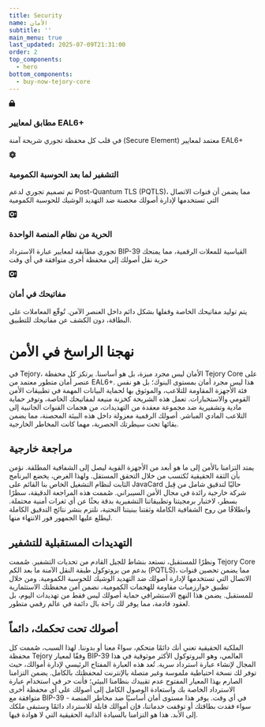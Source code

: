 ```yaml
---
title: Security
name: الأمان
subtitle: ''
main_menu: true
last_updated: 2025-07-09T21:31:00
order: 2
top_components:
  - hero
bottom_components:
  - buy-now-tejory-core
---
```

<div class="feature-list">

<div class="feature-box">
<div class="text-amber-400 mb-4"> <svg width="0.88em" height="1em" class="w-12 h-12" data-icon="fa6-solid:lock">   <symbol id="ai:fa6-solid:lock" viewBox="0 0 448 512"><path fill="currentColor" d="M144 144v48h160v-48c0-44.2-35.8-80-80-80s-80 35.8-80 80m-64 48v-48C80 64.5 144.5 0 224 0s144 64.5 144 144v48h16c35.3 0 64 28.7 64 64v192c0 35.3-28.7 64-64 64H64c-35.3 0-64-28.7-64-64V256c0-35.3 28.7-64 64-64z"></path></symbol><use href="#ai:fa6-solid:lock"></use>  </svg> </div>
<h3>مطابق لمعايير EAL6+</h3><p>في قلب كل محفظة تجوري شريحة آمنة (Secure Element) معتمد لمعايير EAL6+</p>
</div>

<div class="feature-box">
<div class="text-amber-400 mb-4"> <svg width="1em" height="1em" class="w-12 h-12" data-icon="fa6-solid:atom">   <symbol id="ai:fa6-solid:atom" viewBox="0 0 512 512"><path fill="currentColor" d="M256 398.8c-11.8 5.1-23.4 9.7-34.9 13.5c16.7 33.8 31 35.7 34.9 35.7s18.1-1.9 34.9-35.7c-11.4-3.9-23.1-8.4-34.9-13.5M446 256c33 45.2 44.3 90.9 23.6 128c-20.2 36.3-62.5 49.3-115.2 43.2c-22 52.1-55.6 84.8-98.4 84.8s-76.4-32.7-98.4-84.8c-52.7 6.1-95-6.8-115.2-43.2C21.7 346.9 33 301.2 66 256c-33-45.2-44.3-90.9-23.6-128c20.2-36.3 62.5-49.3 115.2-43.2C179.6 32.7 213.2 0 256 0s76.4 32.7 98.4 84.8c52.7-6.1 95 6.8 115.2 43.2c20.7 37.1 9.4 82.8-23.6 128m-65.8 67.4c-1.7 14.2-3.9 28-6.7 41.2c31.8 1.4 38.6-8.7 40.2-11.7c2.3-4.2 7-17.9-11.9-48.1q-10.2 9.45-21.6 18.6m-6.7-175.9c2.8 13.1 5 26.9 6.7 41.2q11.4 9.15 21.6 18.6c18.9-30.2 14.2-44 11.9-48.1c-1.6-2.9-8.4-13-40.2-11.7m-82.6-47.8C274.1 65.9 259.9 64 256 64s-18.1 1.9-34.9 35.7c11.4 3.9 23.1 8.4 34.9 13.5c11.8-5.1 23.4-9.7 34.9-13.5m-159 88.9c1.7-14.3 3.9-28 6.7-41.2c-31.8-1.4-38.6 8.7-40.2 11.7c-2.3 4.2-7 17.9 11.9 48.1q10.2-9.45 21.6-18.6m-21.7 116.2C91.4 335 96 348.7 98.3 352.9c1.6 2.9 8.4 13 40.2 11.7c-2.8-13.1-5-26.9-6.7-41.2q-11.4-9.15-21.6-18.6M336 256a80 80 0 1 0-160 0a80 80 0 1 0 160 0m-80-32a32 32 0 1 1 0 64a32 32 0 1 1 0-64"></path></symbol><use href="#ai:fa6-solid:atom"></use>  </svg> </div>
<h3>التشفير لما بعد الحوسبة الكمومية</h3><p>تم تصميم تجوري لدعم Post-Quantum TLS (PQTLS)، مما يضمن أن قنوات الاتصال التي تستخدمها لإدارة أصولك محصنة ضد التهديد الوشيك للحوسبة الكمومية</p>
</div>

<div class="feature-box">
<div class="text-amber-400 mb-4"> <svg width="1.13em" height="1em" class="w-12 h-12" data-icon="fa6-solid:vault">   <symbol id="ai:fa6-solid:vault" viewBox="0 0 576 512"><path fill="currentColor" d="M64 0C28.7 0 0 28.7 0 64v352c0 35.3 28.7 64 64 64h16l16 32h64l16-32h224l16 32h64l16-32h16c35.3 0 64-28.7 64-64V64c0-35.3-28.7-64-64-64zm160 320a80 80 0 1 0 0-160a80 80 0 1 0 0 160m0-240a160 160 0 1 1 0 320a160 160 0 1 1 0-320m256 141.3V336c0 8.8-7.2 16-16 16s-16-7.2-16-16V221.3c-18.6-6.6-32-24.4-32-45.3c0-26.5 21.5-48 48-48s48 21.5 48 48c0 20.9-13.4 38.7-32 45.3"></path></symbol><use href="#ai:fa6-solid:vault"></use>  </svg> </div>
<h3>الحرية من نظام المنصة الواحدة</h3><p>تجوري مطابقة لمعايير عبارة الاسترداد BIP-39 القياسية للمعلات الرقمية، مما يمنحك حرية نقل أصولك إلى محفظة أخرى متوافقة في أي وقت</p>
</div>

<div class="feature-box">
<div class="text-amber-400 mb-4"> <svg width="1.13em" height="1em" class="w-12 h-12" data-icon="fa6-solid:vault">   <symbol id="ai:fa6-solid:vault" viewBox="0 0 576 512"><path fill="currentColor" d="M64 0C28.7 0 0 28.7 0 64v352c0 35.3 28.7 64 64 64h16l16 32h64l16-32h224l16 32h64l16-32h16c35.3 0 64-28.7 64-64V64c0-35.3-28.7-64-64-64zm160 320a80 80 0 1 0 0-160a80 80 0 1 0 0 160m0-240a160 160 0 1 1 0 320a160 160 0 1 1 0-320m256 141.3V336c0 8.8-7.2 16-16 16s-16-7.2-16-16V221.3c-18.6-6.6-32-24.4-32-45.3c0-26.5 21.5-48 48-48s48 21.5 48 48c0 20.9-13.4 38.7-32 45.3"></path></symbol><use href="#ai:fa6-solid:vault"></use>  </svg> </div>
<h3>مفاتيحك في أمان</h3><p>يتم توليد مفاتيحك الخاصة وقفلها بشكل دائم داخل العنصر الآمن. تُوقّع المعاملات على البطاقة، دون الكشف عن مفاتيحك للتطبيق.</p>
</div>

</div>

# **نهجنا الراسخ في الأمن**

في Tejory، الأمان ليس مجرد ميزة، بل هو أساسنا. يرتكز كل محفظة Tejory Core على عنصر أمان متطور معتمد من EAL6+. هذا ليس مجرد أمان بمستوى البنوك؛ بل هو نفس فئة الأجهزة المقاومة للتلاعب، والموثوق بها لحماية البيانات المهمة في تطبيقات الأمن القومي والاستخبارات. تعمل هذه الشريحة كخزنة منيعة لمفاتيحك الخاصة، وتوفر حماية مادية وتشفيرية ضد مجموعة معقدة من التهديدات، من هجمات القنوات الجانبية إلى التلاعب المادي المباشر. أصولك الرقمية معزولة داخل هذه البيئة المحصنة، مما يضمن بقائها تحت سيطرتك الحصرية، مهما كانت المخاطر الخارجية.

## مراجعة خارجية

يمتد التزامنا بالأمن إلى ما هو أبعد من الأجهزة القوية ليصل إلى الشفافية المطلقة. نؤمن بأن الثقة الحقيقية تُكتسب من خلال التحقق المستقل. ولهذا الغرض، يخضع البرنامج الثابت لنظام التشغيل الخاص بنا القائم على JavaCard حاليًا لتدقيق شامل من قِبل شركة خارجية رائدة في مجال الأمن السيبراني. صُممت هذه المراجعة الدقيقة، سطرًا بسطر، لاختبار برمجيتنا وتطبيقاتنا التشفيرية بدقة بحثًا عن أي ثغرات أمنية محتملة. وانطلاقًا من روح الشفافية الكاملة وثقتنا ببنيتنا التحتية، نلتزم بنشر نتائج التدقيق الكاملة ليطلع عليها الجمهور فور الانتهاء منها.

## التهديدات المستقبلية للتشفير

ونظرًا للمستقبل، نستعد بنشاط للجيل القادم من تحديات التشفير. صُممت Tejory Core بدعم من بروتوكول طبقة النقل الآمنة ما بعد الكم (PQTLS)، مما يضمن تحصين قنوات الاتصال التي تستخدمها لإدارة أصولك ضد التهديد الوشيك للحوسبة الكمومية. ومن خلال تطبيق خوارزميات مقاومة للهجمات الكمومية، نضمن أمن محفظتك الاستثمارية للمستقبل. يضمن هذا النهج الاستشرافي حماية أصولك ليس فقط من تهديدات اليوم، بل لعقود قادمة، مما يوفر لك راحة بال دائمة في عالم رقمي متطور.

## أصولك تحت تحكمك، دائماً

الملكية الحقيقية تعني أنك دائمًا متحكم، سواءً معنا أو بدوننا. لهذا السبب، صُممت كل محفظة Tejory وفقًا لمعيار BIP-39 العالمي، وهو البروتوكول الأكثر موثوقية في هذا المجال لإنشاء عبارة استرداد سرية. تُعد هذه العبارة المفتاح الرئيسي لإدارة أموالك، حيث توفر لك نسخة احتياطية ملموسة وغير متصلة بالإنترنت لمحفظتك بالكامل. يضمن التزامنا الصارم بهذا المعيار المفتوح عدم تقييدك بنظامنا البيئي؛ فأنت حر في استخدام عبارة الاسترداد الخاصة بك واستعادة الوصول الكامل إلى أصولك على أي محفظة أخرى متوافقة مع BIP-39 في أي وقت. يوفر هذا مستوى أمان أساسيًا ضد مخاطر المنصة - سواء فقدت بطاقتك أو توقفت خدماتنا، فإن أموالك قابلة للاسترداد دائمًا وستبقى ملكك إلى الأبد. هذا هو التزامنا بالسيادة الذاتية الحقيقية التي لا هوادة فيها.
